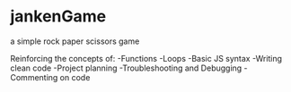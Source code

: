 # jankenGame
a simple rock paper scissors game

Reinforcing the concepts of:
-Functions
-Loops
-Basic JS syntax
-Writing clean code
-Project planning
-Troubleshooting and Debugging
-Commenting on code